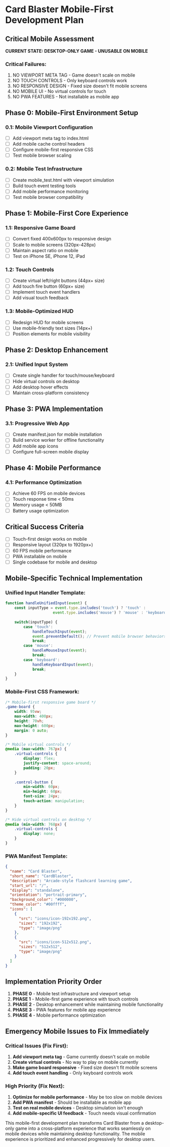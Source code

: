 # Card Blaster Mobile-First Development Plan

## Critical Mobile Assessment

**CURRENT STATE: DESKTOP-ONLY GAME - UNUSABLE ON MOBILE**

### Critical Failures:
1. NO VIEWPORT META TAG - Game doesn't scale on mobile
2. NO TOUCH CONTROLS - Only keyboard controls work  
3. NO RESPONSIVE DESIGN - Fixed size doesn't fit mobile screens
4. NO MOBILE UI - No virtual controls for touch
5. NO PWA FEATURES - Not installable as mobile app

## Phase 0: Mobile-First Environment Setup

### 0.1: Mobile Viewport Configuration
- [ ] Add viewport meta tag to index.html
- [ ] Add mobile cache control headers
- [ ] Configure mobile-first responsive CSS
- [ ] Test mobile browser scaling

### 0.2: Mobile Test Infrastructure  
- [ ] Create mobile_test.html with viewport simulation
- [ ] Build touch event testing tools
- [ ] Add mobile performance monitoring
- [ ] Test mobile browser compatibility

## Phase 1: Mobile-First Core Experience

### 1.1: Responsive Game Board
- [ ] Convert fixed 400x600px to responsive design
- [ ] Scale to mobile screens (320px-428px)
- [ ] Maintain aspect ratio on mobile
- [ ] Test on iPhone SE, iPhone 12, iPad

### 1.2: Touch Controls
- [ ] Create virtual left/right buttons (44px+ size)
- [ ] Add touch fire button (60px+ size)  
- [ ] Implement touch event handlers
- [ ] Add visual touch feedback

### 1.3: Mobile-Optimized HUD
- [ ] Redesign HUD for mobile screens
- [ ] Use mobile-friendly text sizes (14px+)
- [ ] Position elements for mobile visibility

## Phase 2: Desktop Enhancement

### 2.1: Unified Input System
- [ ] Create single handler for touch/mouse/keyboard
- [ ] Hide virtual controls on desktop
- [ ] Add desktop hover effects
- [ ] Maintain cross-platform consistency

## Phase 3: PWA Implementation

### 3.1: Progressive Web App
- [ ] Create manifest.json for mobile installation
- [ ] Build service worker for offline functionality
- [ ] Add mobile app icons
- [ ] Configure full-screen mobile display

## Phase 4: Mobile Performance

### 4.1: Performance Optimization
- [ ] Achieve 60 FPS on mobile devices
- [ ] Touch response time < 50ms
- [ ] Memory usage < 50MB
- [ ] Battery usage optimization

## Critical Success Criteria

- [ ] Touch-first design works on mobile
- [ ] Responsive layout (320px to 1920px+)
- [ ] 60 FPS mobile performance
- [ ] PWA installable on mobile
- [ ] Single codebase for mobile and desktop

## Mobile-Specific Technical Implementation

### Unified Input Handler Template:
```javascript
function handleUnifiedInput(event) {
    const inputType = event.type.includes('touch') ? 'touch' : 
                     event.type.includes('mouse') ? 'mouse' : 'keyboard';
    
    switch(inputType) {
        case 'touch':
            handleTouchInput(event);
            event.preventDefault(); // Prevent mobile browser behaviors
            break;
        case 'mouse':
            handleMouseInput(event);
            break;
        case 'keyboard':
            handleKeyboardInput(event);
            break;
    }
}
```

### Mobile-First CSS Framework:
```css
/* Mobile-first responsive game board */
.game-board {
    width: 95vw;
    max-width: 400px;
    height: 70vh;
    max-height: 600px;
    margin: 0 auto;
}

/* Mobile virtual controls */
@media (max-width: 767px) {
    .virtual-controls {
        display: flex;
        justify-content: space-around;
        padding: 20px;
    }
    
    .control-button {
        min-width: 60px;
        min-height: 60px;
        font-size: 24px;
        touch-action: manipulation;
    }
}

/* Hide virtual controls on desktop */
@media (min-width: 768px) {
    .virtual-controls {
        display: none;
    }
}
```

### PWA Manifest Template:
```json
{
  "name": "Card Blaster",
  "short_name": "CardBlaster",
  "description": "Arcade-style flashcard learning game",
  "start_url": "/",
  "display": "standalone",
  "orientation": "portrait-primary",
  "background_color": "#000000",
  "theme_color": "#00ffff",
  "icons": [
    {
      "src": "icons/icon-192x192.png",
      "sizes": "192x192",
      "type": "image/png"
    },
    {
      "src": "icons/icon-512x512.png",
      "sizes": "512x512",
      "type": "image/png"
    }
  ]
}
```

## Implementation Priority Order

1. **PHASE 0** - Mobile test infrastructure and viewport setup
2. **PHASE 1** - Mobile-first game experience with touch controls
3. **PHASE 2** - Desktop enhancement while maintaining mobile functionality
4. **PHASE 3** - PWA features for mobile app experience
5. **PHASE 4** - Mobile performance optimization

## Emergency Mobile Issues to Fix Immediately

### Critical Issues (Fix First):
1. **Add viewport meta tag** - Game currently doesn't scale on mobile
2. **Create virtual controls** - No way to play on mobile currently
3. **Make game board responsive** - Fixed size doesn't fit mobile screens
4. **Add touch event handling** - Only keyboard controls work

### High Priority (Fix Next):
1. **Optimize for mobile performance** - May be too slow on mobile devices
2. **Add PWA manifest** - Should be installable as mobile app
3. **Test on real mobile devices** - Desktop simulation isn't enough
4. **Add mobile-specific UI feedback** - Touch needs visual confirmation

This mobile-first development plan transforms Card Blaster from a desktop-only game into a cross-platform experience that works seamlessly on mobile devices while maintaining desktop functionality. The mobile experience is prioritized and enhanced progressively for desktop users. 
